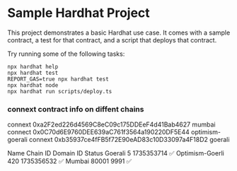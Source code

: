 # Sample Hardhat Project

This project demonstrates a basic Hardhat use case. It comes with a sample contract, a test for that contract, and a script that deploys that contract.

Try running some of the following tasks:

```shell
npx hardhat help
npx hardhat test
REPORT_GAS=true npx hardhat test
npx hardhat node
npx hardhat run scripts/deploy.ts
```

### connext contract info on diffent chains
connext 0xa2F2ed226d4569C8eC09c175DDEeF4d41Bab4627 mumbai
connect 0x0C70d6E9760DEE639aC761f3564a190220DF5E44 optimism-goerali
connext 0xb35937ce4fFB5f72E90eAD83c10D33097a4F18D2 goerali

Name            Chain ID    Domain ID   Status
Goerali         5           1735353714  ✅
Optimism-Goerli 420         1735356532  ✅
Mumbai          80001       9991        ✅

